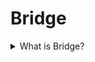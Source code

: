 # Bridge

<details>
  <summary>What is Bridge?</summary>

The Bridge is a structural design pattern that lets you split a large class or a set of closely related classes into two separate hierarchies - abstraction and implementation - their implementation independent of each other.

Applicability:

- Use the Bridge pattern when you want to divide and organize a class with several functional variants (for example, if the implemented class can work with various database servers).
- Use the pattern when you need to extend a class in several orthogonal (independent) dimensions.
- Use the Bridge if you need to be able to switch implementations at runtime.

Prons:

- You can create platform-independent classes and apps.
- The client code works with high-level abstractions.
- Open/Closed Principle. You can introduce new abstractions and implementations independently from each other.
- Single Responsibility Principle. You can focus on high-level logic in the abstraction and on platform details in the implementation.

Cons:

- You might make the code more complicated by applying the pattern to a highly cohesive class.

[More >>](https://refactoring.guru/design-patterns/bridge)

</details>
